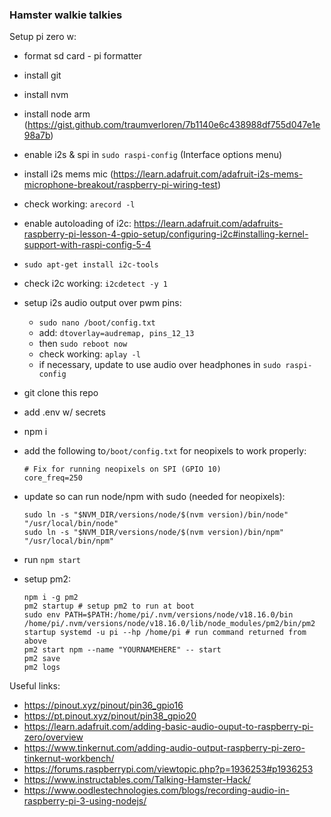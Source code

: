 ### Hamster walkie talkies

Setup pi zero w:

- format sd card - pi formatter
- install git
- install nvm
- install node arm (https://gist.github.com/traumverloren/7b1140e6c438988df755d047e1e98a7b)
- enable i2s & spi in `sudo raspi-config` (Interface options menu)
- install i2s mems mic (https://learn.adafruit.com/adafruit-i2s-mems-microphone-breakout/raspberry-pi-wiring-test)
- check working: `arecord -l`
- enable autoloading of i2c: https://learn.adafruit.com/adafruits-raspberry-pi-lesson-4-gpio-setup/configuring-i2c#installing-kernel-support-with-raspi-config-5-4
- `sudo apt-get install i2c-tools`
- check i2c working: `i2cdetect -y 1`
- setup i2s audio output over pwm pins:
  - `sudo nano /boot/config.txt`
  - add: `dtoverlay=audremap, pins_12_13`
  - then `sudo reboot now`
  - check working: `aplay -l`
  - if necessary, update to use audio over headphones in `sudo raspi-config`
- git clone this repo
- add .env w/ secrets
- npm i
- add the following to`/boot/config.txt` for neopixels to work properly:

  ```shell
  # Fix for running neopixels on SPI (GPIO 10)
  core_freq=250
  ```

- update so can run node/npm with sudo (needed for neopixels):

  ```shell
  sudo ln -s "$NVM_DIR/versions/node/$(nvm version)/bin/node" "/usr/local/bin/node"
  sudo ln -s "$NVM_DIR/versions/node/$(nvm version)/bin/npm" "/usr/local/bin/npm"
  ```

- run `npm start`
- setup pm2:
  ```shell
  npm i -g pm2
  pm2 startup # setup pm2 to run at boot
  sudo env PATH=$PATH:/home/pi/.nvm/versions/node/v18.16.0/bin /home/pi/.nvm/versions/node/v18.16.0/lib/node_modules/pm2/bin/pm2 startup systemd -u pi --hp /home/pi # run command returned from above
  pm2 start npm --name "YOURNAMEHERE" -- start
  pm2 save
  pm2 logs
  ```

Useful links:

- https://pinout.xyz/pinout/pin36_gpio16
- https://pt.pinout.xyz/pinout/pin38_gpio20
- https://learn.adafruit.com/adding-basic-audio-ouput-to-raspberry-pi-zero/overview
- https://www.tinkernut.com/adding-audio-output-raspberry-pi-zero-tinkernut-workbench/
- https://forums.raspberrypi.com/viewtopic.php?p=1936253#p1936253
- https://www.instructables.com/Talking-Hamster-Hack/
- https://www.oodlestechnologies.com/blogs/recording-audio-in-raspberry-pi-3-using-nodejs/
